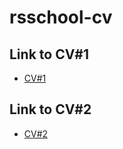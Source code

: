 # rsschool-cv

## Link to CV#1
* [CV#1](https://antroot.github.io/rsschool-cv/cv)

## Link to CV#2
* [CV#2](https://antroot.github.io/rsschool-cv/)
